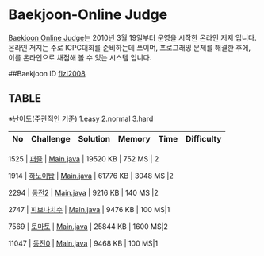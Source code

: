 # Baekjoon-Online Judge
[Baekjoon Online Judge](https://www.acmicpc.net)는 2010년 3월 19일부터 운영을 시작한 온라인 저지 입니다. 온라인 저지는 주로 ICPC대회를 준비하는데 쓰이며, 프로그래밍 문제를 해결한 후에, 이를 온라인으로 채점해 볼 수 있는 시스템 입니다.

##Baekjoon ID
[flzl2008](https://www.acmicpc.net/user/flzl2008)


## TABLE
※난이도(주관적인 기준)
1.easy
2.normal
3.hard

 No    | Challenge                                                                   | Solution                                        | Memory   | Time    | Difficulty   
 ----- | --------------------------------------------------------------------------- | ----------------------------------------------- | -------- | ------- | ------- 
  
  1525 | [퍼즐](https://www.acmicpc.net/problem/1525)                                | [Main.java](src/boj1525/Main.java) | 19520 KB |   752 MS | 2
  
  1914 | [하노이탑](https://www.acmicpc.net/problem/1914)                                | [Main.java](src/boj1914/Main.java) | 61776 KB |   3048 MS |2
  
  2294 | [동전2](https://www.acmicpc.net/problem/2294)                                | [Main.java](src/boj2294/Main.java) | 9216 KB |   140 MS |2
  
  2747 | [피보나치수](https://www.acmicpc.net/problem/2747)                                | [Main.java](src/boj2747/Main.java) | 9476 KB |   100 MS|1
  
  7569 | [토마토](https://www.acmicpc.net/problem/7569)                                | [Main.java](src/boj7569/Main.java) | 25844 KB |   1600 MS|2
  
  11047 | [동전0](https://www.acmicpc.net/problem/11047)                                | [Main.java](src/boj11047/Main.java) | 9468 KB |   100 MS|1
  
  
 